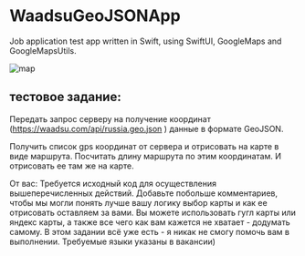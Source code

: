 # WaadsuGeoJSONApp

Job application test app written in Swift, using SwiftUI, GoogleMaps and GoogleMapsUtils.

![map](/images/image.png)

##  тестовое задание:

Передать запрос серверу на получение координат (https://waadsu.com/api/russia.geo.json )
данные в формате GeoJSON.

Получить список gps координат от сервера и отрисовать на карте в виде маршрута.
Посчитать длину маршрута по этим координатам.
И отрисовать ее там же на карте.

От вас:
Требуется исходный код для осуществления вышеперечисленных действий.
Добавьте побольше комментариев, чтобы мы могли понять лучше вашу логику
выбор карты и как ее отрисовать оставляем за вами.
Вы можете использовать гугл карты или яндекс карты, а также все чего как вам кажется не хватает - додумать самому. В этом задании всё уже есть - я никак не смогу помочь вам в выполнении. Требуемые языки указаны в вакансии)

